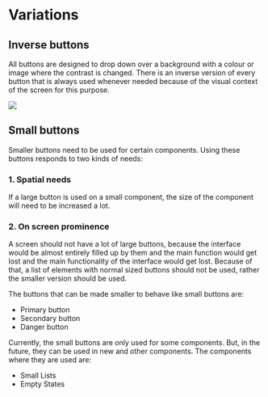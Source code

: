 # Variations

## Inverse buttons

All buttons are designed to drop down over a background with a colour or image where the contrast is changed. There is an inverse version of every button that is always used whenever needed because of the visual context of the screen for this purpose.

![](../img/typology_variations_inverse.png)

## Small buttons

Smaller buttons need to be used for certain components. Using these buttons responds to two kinds of needs:

### 1. Spatial needs

If a large button is used on a small component, the size of the component will need to be increased a lot.

### 2. On screen prominence

A screen should not have a lot of large buttons, because the interface would be almost entirely filled up by them and the main function would get lost and the main functionality of the interface would get lost. Because of that, a list of elements with normal sized buttons should not be used, rather the smaller version should be used.

‌The buttons that can be made smaller to behave like small buttons are:

* Primary button
* Secondary button
* Danger button

Currently, the small buttons are only used for some components. But, in the future, they can be used in new and other components. The components where they are used are:

* Small Lists
* Empty States

